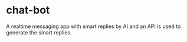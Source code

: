 # chat-bot
A realtime messaging app with smart replies by AI and an API is used to generate the smart replies.

